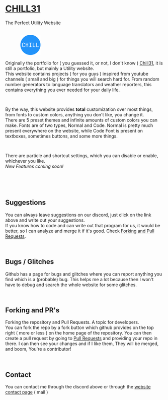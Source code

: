 # [CHILL31](https://chill31.github.io) 
<span>The Perfect Utility Website</span>

<img src="/assets/favicons/android-chrome-512x512.png" style="height: 4rem; width: 4rem; margin-left: 3rem; margin-top: 1rem;"/>

Originally the portfolio for ( you guessed it, or not, I don't know ) [Chill31](https://discord.gg/xSvc2kQezt), it is still a portfolio, but mainly a Utility website. <br>
This website contains projects ( for you guys ) inspired from youtube channels ( small and big ) for things you will search hard for. From random number generators to language translators and weather reporters, this contains everything you ever needed for your daily life.

<br>

By the way, this website provides **total** customization over most things, from fonts to custom colors, anything you don't like, you change it. <br>
There are 5 preset themes and infinite amounts of custom colors you can make. Fonts are of two types, Normal and Code. Normal is pretty much present everywhere on the website, while Code Font is present on textboxes, sometimes buttons, and some more things.

<br>

There are particle and shortcut settings, which you can disable or enable, whichever you like.
<br>
*New Features coming soon!*


<br>
<br>
<br>

## Suggestions
You can always leave suggestions on our discord, just click on the link above and write out your suggestions. <br>
If you know how to code and can write out that program for us, it would be better, so I can analyze and merge it if it's good.
Check [Forking and Pull Requests](#forks-and-prs).

<br>

## Bugs / Glitches
Github has a page for bugs and glitches where you can report anything you find which is a (probable) bug. This helps me a lot because then I won't have to debug and search the whole website for some glitches.

<br>

## Forking and PR's
Forking the repository and Pull Requests. A topic for developers. <br>
You can fork the repo by a fork button which github provides on the top right ( more or less ) on the home page of the repository.
You can then create a pull request by going to [Pull Requests](https://github.com/chill31/chill31.github.io/pulls) and providing your repo in there.
I can then see your changes and if I like them, They will be merged, and boom, You're a contributor!

<br>

## Contact
You can contact me through the discord above or through the [website contact page](https://chill31.github.io/#contact) ( mail )
